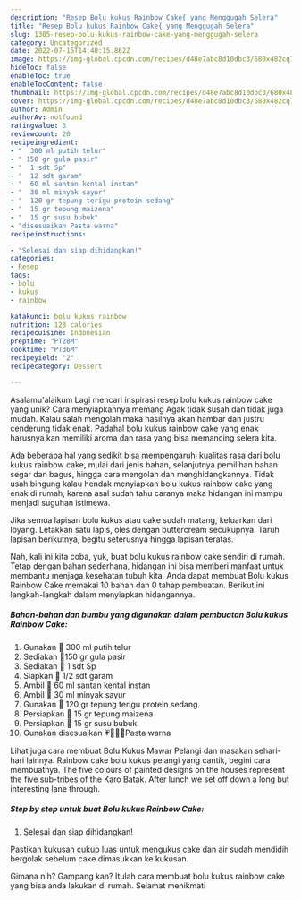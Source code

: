 ```yaml
---
description: "Resep Bolu kukus Rainbow Cake{ yang Menggugah Selera"
title: "Resep Bolu kukus Rainbow Cake{ yang Menggugah Selera"
slug: 1305-resep-bolu-kukus-rainbow-cake-yang-menggugah-selera
category: Uncategorized
date: 2022-07-15T14:40:15.862Z
image: https://img-global.cpcdn.com/recipes/d48e7abc8d10dbc3/680x482cq70/bolu-kukus-rainbow-cake-foto-resep-utama.jpg
hideToc: false
enableToc: true
enableTocContent: false
thumbnail: https://img-global.cpcdn.com/recipes/d48e7abc8d10dbc3/680x482cq70/bolu-kukus-rainbow-cake-foto-resep-utama.jpg
cover: https://img-global.cpcdn.com/recipes/d48e7abc8d10dbc3/680x482cq70/bolu-kukus-rainbow-cake-foto-resep-utama.jpg
author: Admin
authorAv: notfound
ratingvalue: 3
reviewcount: 20
recipeingredient:
- "  300 ml putih telur"
- " 150 gr gula pasir"
- "  1 sdt Sp"
- "  12 sdt garam"
- "  60 ml santan kental instan"
- "  30 ml minyak sayur"
- "  120 gr tepung terigu protein sedang"
- "  15 gr tepung maizena"
- "  15 gr susu bubuk"
- "disesuaikan Pasta warna"
recipeinstructions:

- "Selesai dan siap dihidangkan!"
categories:
- Resep
tags:
- bolu
- kukus
- rainbow

katakunci: bolu kukus rainbow 
nutrition: 128 calories
recipecuisine: Indonesian
preptime: "PT28M"
cooktime: "PT36M"
recipeyield: "2"
recipecategory: Dessert

---
```



Asalamu'alaikum Lagi mencari inspirasi resep bolu kukus rainbow cake yang unik? Cara menyiapkannya memang Agak tidak susah dan tidak juga mudah. Kalau salah mengolah maka hasilnya akan hambar dan justru cenderung tidak enak. Padahal bolu kukus rainbow cake yang enak harusnya kan memiliki aroma dan rasa yang bisa memancing selera kita.


Ada beberapa hal yang sedikit bisa mempengaruhi kualitas rasa dari bolu kukus rainbow cake, mulai dari jenis bahan, selanjutnya pemilihan bahan segar dan bagus, hingga cara mengolah dan menghidangkannya. Tidak usah bingung kalau hendak menyiapkan bolu kukus rainbow cake yang enak di rumah, karena asal sudah tahu caranya maka hidangan ini mampu menjadi suguhan istimewa.

Jika semua lapisan bolu kukus atau cake sudah matang, keluarkan dari loyang. Letakkan satu lapis, oles dengan buttercream secukupnya. Taruh lapisan berikutnya, begitu seterusnya hingga lapisan teratas.


Nah, kali ini kita coba, yuk, buat bolu kukus rainbow cake sendiri di rumah. Tetap dengan bahan sederhana, hidangan ini bisa memberi manfaat untuk membantu menjaga kesehatan tubuh kita. Anda dapat membuat Bolu kukus Rainbow Cake memakai 10 bahan dan 0 tahap pembuatan. Berikut ini langkah-langkah dalam menyiapkan hidangannya.

<!--inarticleads1-->

##### Bahan-bahan dan bumbu yang digunakan dalam pembuatan Bolu kukus Rainbow Cake:

1. Gunakan  🥚 300 ml putih telur
1. Sediakan  🍭150 gr gula pasir
1. Sediakan  🥣 1 sdt Sp
1. Siapkan  🧂 1/2 sdt garam
1. Ambil  🥥 60 ml santan kental instan
1. Ambil  🥣 30 ml minyak sayur
1. Gunakan  🌾 120 gr tepung terigu protein sedang
1. Persiapkan  🌽 15 gr tepung maizena
1. Persiapkan  🥣 15 gr susu bubuk
1. Gunakan disesuaikan 💗💛💚💙Pasta warna


Lihat juga cara membuat Bolu Kukus Mawar Pelangi dan masakan sehari-hari lainnya. Rainbow cake bolu kukus pelangi yang cantik, begini cara membuatnya. The five colours of painted designs on the houses represent the five sub-tribes of the Karo Batak. After lunch we set off down a long but interesting lane through. 

<!--inarticleads2-->

##### Step by step untuk buat Bolu kukus Rainbow Cake:


1. Selesai dan siap dihidangkan!

Pastikan kukusan cukup luas untuk mengukus cake dan air sudah mendidih bergolak sebelum cake dimasukkan ke kukusan. 

Gimana nih? Gampang kan? Itulah cara membuat bolu kukus rainbow cake yang bisa anda lakukan di rumah. Selamat menikmati
